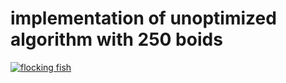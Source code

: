 # implementation of unoptimized algorithm with 250 boids
[![flocking fish](https://img.youtube.com/vi/oNh6Kg_ygR0/0.jpg)](https://www.youtube.com/watch?v=oNh6Kg_ygR0)

